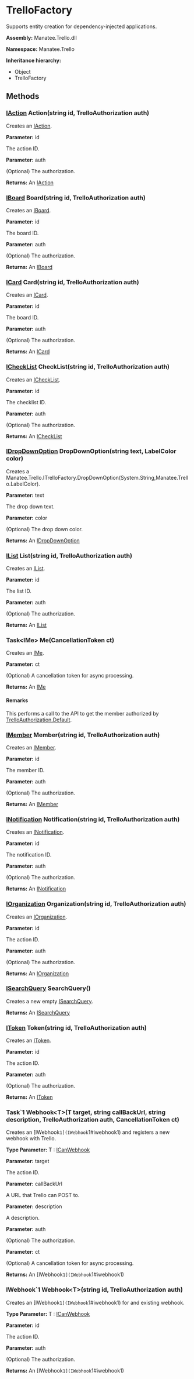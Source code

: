 # TrelloFactory

Supports entity creation for dependency-injected applications.

**Assembly:** Manatee.Trello.dll

**Namespace:** Manatee.Trello

**Inheritance hierarchy:**

- Object
- TrelloFactory

## Methods

### [IAction](IAction#iaction) Action(string id, TrelloAuthorization auth)

Creates an [IAction](IAction#iaction).

**Parameter:** id

The action ID.

**Parameter:** auth

(Optional) The authorization.

**Returns:** An [IAction](IAction#iaction)

### [IBoard](IBoard#iboard) Board(string id, TrelloAuthorization auth)

Creates an [IBoard](IBoard#iboard).

**Parameter:** id

The board ID.

**Parameter:** auth

(Optional) The authorization.

**Returns:** An [IBoard](IBoard#iboard)

### [ICard](ICard#icard) Card(string id, TrelloAuthorization auth)

Creates an [ICard](ICard#icard).

**Parameter:** id

The board ID.

**Parameter:** auth

(Optional) The authorization.

**Returns:** An [ICard](ICard#icard)

### [ICheckList](ICheckList#ichecklist) CheckList(string id, TrelloAuthorization auth)

Creates an [ICheckList](ICheckList#ichecklist).

**Parameter:** id

The checklist ID.

**Parameter:** auth

(Optional) The authorization.

**Returns:** An [ICheckList](ICheckList#ichecklist)

### [IDropDownOption](IDropDownOption#idropdownoption) DropDownOption(string text, LabelColor color)

Creates a Manatee.Trello.ITrelloFactory.DropDownOption(System.String,Manatee.Trello.LabelColor).

**Parameter:** text

The drop down text.

**Parameter:** color

(Optional) The drop down color.

**Returns:** An [IDropDownOption](IDropDownOption#idropdownoption)

### [IList](IList#ilist) List(string id, TrelloAuthorization auth)

Creates an [IList](IList#ilist).

**Parameter:** id

The list ID.

**Parameter:** auth

(Optional) The authorization.

**Returns:** An [IList](IList#ilist)

### Task&lt;IMe&gt; Me(CancellationToken ct)

Creates an [IMe](IMe#ime).

**Parameter:** ct

(Optional) A cancellation token for async processing.

**Returns:** An [IMe](IMe#ime)

#### Remarks

This performs a call to the API to get the member authorized by [TrelloAuthorization.Default](TrelloAuthorization#static-trelloauthorization-default--get-).

### [IMember](IMember#imember) Member(string id, TrelloAuthorization auth)

Creates an [IMember](IMember#imember).

**Parameter:** id

The member ID.

**Parameter:** auth

(Optional) The authorization.

**Returns:** An [IMember](IMember#imember)

### [INotification](INotification#inotification) Notification(string id, TrelloAuthorization auth)

Creates an [INotification](INotification#inotification).

**Parameter:** id

The notification ID.

**Parameter:** auth

(Optional) The authorization.

**Returns:** An [INotification](INotification#inotification)

### [IOrganization](IOrganization#iorganization) Organization(string id, TrelloAuthorization auth)

Creates an [IOrganization](IOrganization#iorganization).

**Parameter:** id

The action ID.

**Parameter:** auth

(Optional) The authorization.

**Returns:** An [IOrganization](IOrganization#iorganization)

### [ISearchQuery](ISearchQuery#isearchquery) SearchQuery()

Creates a new empty [ISearchQuery](ISearchQuery#isearchquery).

**Returns:** An [ISearchQuery](ISearchQuery#isearchquery)

### [IToken](IToken#itoken) Token(string id, TrelloAuthorization auth)

Creates an [IToken](IToken#itoken).

**Parameter:** id

The action ID.

**Parameter:** auth

(Optional) The authorization.

**Returns:** An [IToken](IToken#itoken)

### Task`1 Webhook&lt;T&gt;(T target, string callBackUrl, string description, TrelloAuthorization auth, CancellationToken ct)

Creates an [IWebhook`1](IWebhook`1#iwebhook1) and registers a new webhook with Trello.

**Type Parameter:** T : [ICanWebhook](ICanWebhook#icanwebhook)

**Parameter:** target

The action ID.

**Parameter:** callBackUrl

A URL that Trello can POST to.

**Parameter:** description

A description.

**Parameter:** auth

(Optional) The authorization.

**Parameter:** ct

(Optional) A cancellation token for async processing.

**Returns:** An [IWebhook`1](IWebhook`1#iwebhook1)

### IWebhook`1 Webhook&lt;T&gt;(string id, TrelloAuthorization auth)

Creates an [IWebhook`1](IWebhook`1#iwebhook1) for and existing webhook.

**Type Parameter:** T : [ICanWebhook](ICanWebhook#icanwebhook)

**Parameter:** id

The action ID.

**Parameter:** auth

(Optional) The authorization.

**Returns:** An [IWebhook`1](IWebhook`1#iwebhook1)

